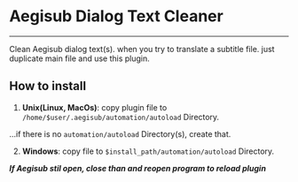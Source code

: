 # Aegisub Dialog Text Cleaner
***
Clean Aegisub dialog text(s). when you try to translate a subtitle file. just duplicate main file and use this plugin.

## How to install
1. **Unix(Linux, MacOs)**: copy plugin file to `/home/$user/.aegisub/automation/autoload` Directory.

...if there is no `automation/autoload` Directory(s), create that.

2. **Windows**: copy file to `$install_path/automation/autoload` Directory. 

**_If Aegisub stil open, close than and reopen program to reload plugin_**
